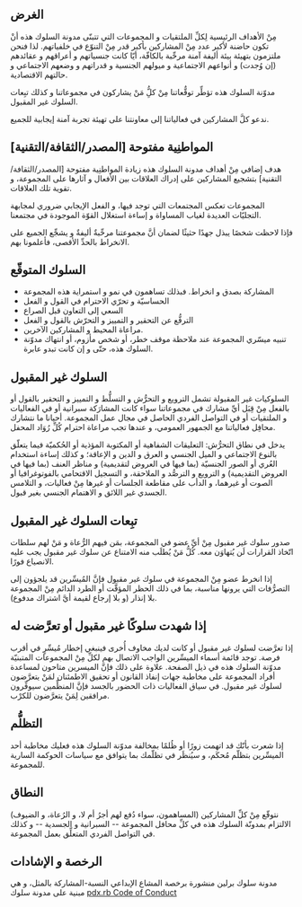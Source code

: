 الغرض
-----
مِنْ الأهداف الرئيسية لِكلِّ الملتقيات و المجموعات التي تتبنّى مدونة السلوك هذه أنْ تكون حاضنة لأكبر عدد مِنْ المشاركين بأكبر قدر مِنْ التنوّع في خلفياتهم. لذا فنحن ملتزمون بتهيئة بيئة أليفة آمنة مرحِّبة بالكافّة، أيّا كانت جنسياتهم و أعراقهم و عقائدهم (إن وُجدت) و أنواعهم الاجتماعية و ميولهم الجنسية و قدراتهم و وضعهم الاجتماعي و حالتهم الاقتصادية.

مدوّنة السلوك هذه تؤطِّر توقٌّعاتنا مِنْ كلُِّ مَنْ يشاركون في مجموعاتنا و كذلك تبِعات السلوك غير المقبول.

ندعو كلَّ المشاركين في فعالياتنا إلى معاونتنا على تهيئة تجربة آمنة إيجابية للجميع.

المواطنِية مفتوحة [المصدر/الثقافة/التقنية]
-----------------------------------
هدف إضافي مِنْ أهداف مدونة السلوك هذه زيادة المواطنِية مفتوحة [المصدر/الثقافة/التقنية] بتشجيع المشاركين على إدراك العلاقات بين الأفعال و آثارها على المجموعة، و تقوية تلك العلاقات.

المجموعات تعكس المجتمعات التي توجد فيها، و الفعل الإيجابي ضروري لمجابهة التجليّات العديدة لغياب المساواة و إساءة استغلال القوّة الموجودة في مجتمعنا.

فإذا لاحظت شخصًا يبذل جهدًا حثيثًا لضمان أنَّ مجموعتنا مرحِّبةٌ أليفةٌ و يشجِّع الجميع على الانخراط بالحدِّ الأقصى، فأعلمونا بهم.

السلوك المتوقّع
------------
* المشاركة بصدق و انخراط. فبذلك تساهمون في نمو و استمراية هذه المجموعة
* الحساسيّة و تحرّي الاحترام في القول و الفعل
* السعي إلى التعاون قبل الصراع
* الترفُّع عن التحقير و التمييز و التحرّش بالقول و الفعل
* مراعاة المحيط و المشاركين الآخرين.
* تنبيه ميسّري المجموعة عند ملاحظة موقف خطر، أو شخص مأزوم، أو انتهاك مدوّنة السلوك هذه، حتّى و إن كانت تبدو عابرة.

السلوك غير المقبول
----------------
السلوكيات غير المقبولة تشمل الترويع و التحرُّش و التسلُّط و التمييز و التحقير بالقول أو بالفعل مِنْ قِبَل أيِّ مشارك في مجموعاتنا سواء كانت المشارَكة سبرانية أو في الفعاليات و الملتقيات أو في التواصل الفردي الحاصل في مجال عمل المجموعة. أحيانا ما نتشارك محافِل فعالياتنا مع الجمهور العمومي، و عندها تجب مراعاة احترام كُلِّ رُوَاد المحفل.

يدخل في نطاق التحرُّش: التعليقات الشفاهية أو المكتوبة المؤذية أو الحُكميّة فيما يتعلّق بالنوع الاجتماعي و الميل الجنسي و العرق و الدين و الإعاقة؛ و كذلك إساءة استخدام العُري أو الصور الجنسيّة (بما فيها في العروض لتقديمية) و مناظر العنف (بما فيها في العروض التقديمية) و الترويع و الترصُّد و الملاحقة، و التسجيل الاقتحامي بالفوتوغرافيا أو الصوت أو غيرهما، و الدأب على مقاطعة الجلسات أو غيرها مِنْ فعاليات، و التلامس الجسدي غير اللائق و الاهتمام الجنسي بغير قبول.

تبِعات السلوك غير المقبول
----------------------
صدور سلوك غير مقبول مِنْ أيِّ عضو في المجموعة، بمَن فيهم الرُّعاة و مَنْ لهم سلطات اتّخاذ القرارات لَن يُتهاوَن معه. كُلُّ مَنْ يُطلَب منه الامتناع عن سلوك غير مقبول يجب عليه الانصياع فورًا.

إذا انخرط عضو مِنْ المجموعة في سلوك غير مقبول فإنَّ المُيسِّرين قد يلجؤون إلى التصرُّفات التي يرونها مناسبة، بما في ذلك الحظر المؤقَّت أو الطرد الدائم مِنْ المجموعة بلا إنذار (و بلا إرجاع لقيمة أيَّ اشتراك مدفوع).

إذا شهدت سلوكًا غير مقبول أو تعرَّضت له
---------------------------------
إذا تعرَّضت لسلوك غير مقبول أو كانت لديك مخاوف أُخرى فينبغي إخطار مُيسِّرٍ في أقرب فرصة. توجد قائمة أسماء الميسِّرين الواجب الاتصال بهم لكلِّ مِنْ المجموعات المتبنيّة مدوّنة السلوك هذه في ذيل الصفحة. علاوة على ذلك فإنَّ الميسرين متاحون لمساعدة أفراد المجموعة على مخاطبة جهات إنفاذ القانون أو تحقيق الاطمئنان لمَنْ يتعرَّضون لسلوك غير مقبول. في سياق الفعاليات ذات الحضور بالجسد فإنَّ المنظِّمين سيوفِّرون مرافقين لِمَنْ يتعرَّضون للكرْب.

التظلُّم
-----
إذا شعرت بأنّك قد اتهمت زورًا أو ظُلمًا بمخالفة مدوّنة السلوك هذه فعليك مخاطبة أحد الميسِّرين بتظلّم مُحكَم، و سيُنظَر في تظلّمك بما يتوافق مع سياسات الحوكمة السارية للمجموعة.

النطاق
-----
نتوقّع مِنْ كلِّ المشاركين (المساهمون، سواء دُفع لهم أجرُ أم لا، و الرُعاة، و الضيوف) الالتزام بمدونّة السلوك هذه في كلِّ محافل المجموعة -- السبرانية و الجسدية -- و كذلك في التواصل الفردي المتعلِّق بعمل المجموعة.

الرخصة و الإشادات
---------------
مدونة سلوك برلين منشورة برخصة المشاع الإبداعي النسبة-المشاركة بالمثل، و هي مبنية على مدونة سلوك  [pdx.rb Code of Conduct](https://pdxruby.org/CONDUCT)
